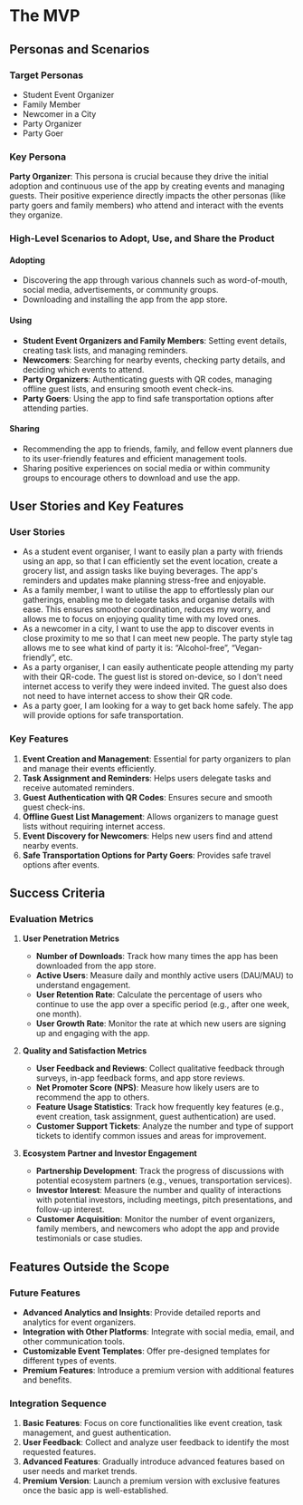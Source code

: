 # The MVP

## Personas and Scenarios

### Target Personas

- Student Event Organizer
- Family Member
- Newcomer in a City
- Party Organizer
- Party Goer

### Key Persona

**Party Organizer**: This persona is crucial because they drive the initial adoption and continuous use of the app by creating events and managing guests. Their positive experience directly impacts the other personas (like party goers and family members) who attend and interact with the events they organize.

### High-Level Scenarios to Adopt, Use, and Share the Product

#### Adopting

- Discovering the app through various channels such as word-of-mouth, social media, advertisements, or community groups.
- Downloading and installing the app from the app store.

#### Using

- **Student Event Organizers and Family Members**: Setting event details, creating task lists, and managing reminders.
- **Newcomers**: Searching for nearby events, checking party details, and deciding which events to attend.
- **Party Organizers**: Authenticating guests with QR codes, managing offline guest lists, and ensuring smooth event check-ins.
- **Party Goers**: Using the app to find safe transportation options after attending parties.

#### Sharing

- Recommending the app to friends, family, and fellow event planners due to its user-friendly features and efficient management tools.
- Sharing positive experiences on social media or within community groups to encourage others to download and use the app.

## User Stories and Key Features

### User Stories

- As a student event organiser, I want to easily plan a party with friends using an app, so that I can efficiently set the event location, create a grocery list, and assign tasks like buying beverages. The app's reminders and updates make planning stress-free and enjoyable.
- As a family member, I want to utilise the app to effortlessly plan our gatherings, enabling me to delegate tasks and organise details with ease. This ensures smoother coordination, reduces my worry, and allows me to focus on enjoying quality time with my loved ones.
- As a newcomer in a city, I want to use the app to discover events in close proximity to me so that I can meet new people. The party style tag allows me to see what kind of party it is: “Alcohol-free”, “Vegan-friendly”, etc.
- As a party organiser, I can easily authenticate people attending my party with their QR-code. The guest list is stored on-device, so I don’t need internet access to verify they were indeed invited. The guest also does not need to have internet access to show their QR code.
- As a party goer, I am looking for a way to get back home safely. The app will provide options for safe transportation.

### Key Features

1. **Event Creation and Management**: Essential for party organizers to plan and manage their events efficiently.
2. **Task Assignment and Reminders**: Helps users delegate tasks and receive automated reminders.
3. **Guest Authentication with QR Codes**: Ensures secure and smooth guest check-ins.
4. **Offline Guest List Management**: Allows organizers to manage guest lists without requiring internet access.
5. **Event Discovery for Newcomers**: Helps new users find and attend nearby events.
6. **Safe Transportation Options for Party Goers**: Provides safe travel options after events.

## Success Criteria

### Evaluation Metrics

1. **User Penetration Metrics**
   - **Number of Downloads**: Track how many times the app has been downloaded from the app store.
   - **Active Users**: Measure daily and monthly active users (DAU/MAU) to understand engagement.
   - **User Retention Rate**: Calculate the percentage of users who continue to use the app over a specific period (e.g., after one week, one month).
   - **User Growth Rate**: Monitor the rate at which new users are signing up and engaging with the app.

2. **Quality and Satisfaction Metrics**
   - **User Feedback and Reviews**: Collect qualitative feedback through surveys, in-app feedback forms, and app store reviews.
   - **Net Promoter Score (NPS)**: Measure how likely users are to recommend the app to others.
   - **Feature Usage Statistics**: Track how frequently key features (e.g., event creation, task assignment, guest authentication) are used.
   - **Customer Support Tickets**: Analyze the number and type of support tickets to identify common issues and areas for improvement.

3. **Ecosystem Partner and Investor Engagement**
   - **Partnership Development**: Track the progress of discussions with potential ecosystem partners (e.g., venues, transportation services).
   - **Investor Interest**: Measure the number and quality of interactions with potential investors, including meetings, pitch presentations, and follow-up interest.
   - **Customer Acquisition**: Monitor the number of event organizers, family members, and newcomers who adopt the app and provide testimonials or case studies.

## Features Outside the Scope

### Future Features

- **Advanced Analytics and Insights**: Provide detailed reports and analytics for event organizers.
- **Integration with Other Platforms**: Integrate with social media, email, and other communication tools.
- **Customizable Event Templates**: Offer pre-designed templates for different types of events.
- **Premium Features**: Introduce a premium version with additional features and benefits.

### Integration Sequence

1. **Basic Features**: Focus on core functionalities like event creation, task management, and guest authentication.
2. **User Feedback**: Collect and analyze user feedback to identify the most requested features.
3. **Advanced Features**: Gradually introduce advanced features based on user needs and market trends.
4. **Premium Version**: Launch a premium version with exclusive features once the basic app is well-established.
